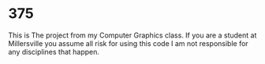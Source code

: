 # 375
This is The project from my Computer Graphics class. If you
are a student at Millersville you assume all risk for using this code
I am not responsible for any disciplines that happen.
